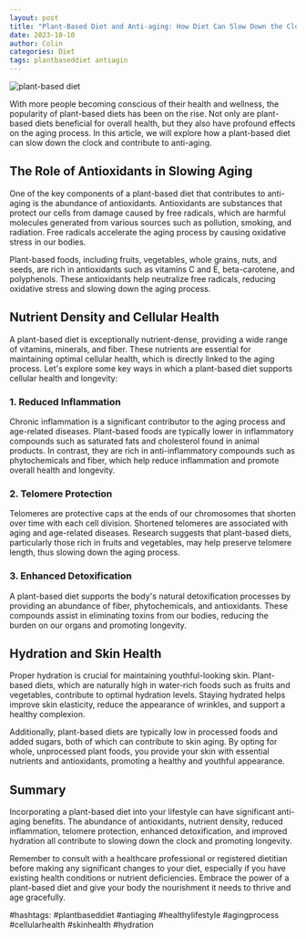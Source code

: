 ```yaml
---
layout: post
title: "Plant-Based Diet and Anti-aging: How Diet Can Slow Down the Clock"
date: 2023-10-10
author: Colin
categories: Diet
tags: plantbaseddiet antiagin
---
```


![plant-based diet](https://source.unsplash.com/1600x900/?plant-based,diet)

With more people becoming conscious of their health and wellness, the popularity of plant-based diets has been on the rise. Not only are plant-based diets beneficial for overall health, but they also have profound effects on the aging process. In this article, we will explore how a plant-based diet can slow down the clock and contribute to anti-aging.

## The Role of Antioxidants in Slowing Aging

One of the key components of a plant-based diet that contributes to anti-aging is the abundance of antioxidants. Antioxidants are substances that protect our cells from damage caused by free radicals, which are harmful molecules generated from various sources such as pollution, smoking, and radiation. Free radicals accelerate the aging process by causing oxidative stress in our bodies.

Plant-based foods, including fruits, vegetables, whole grains, nuts, and seeds, are rich in antioxidants such as vitamins C and E, beta-carotene, and polyphenols. These antioxidants help neutralize free radicals, reducing oxidative stress and slowing down the aging process.

## Nutrient Density and Cellular Health

A plant-based diet is exceptionally nutrient-dense, providing a wide range of vitamins, minerals, and fiber. These nutrients are essential for maintaining optimal cellular health, which is directly linked to the aging process. Let's explore some key ways in which a plant-based diet supports cellular health and longevity:

### 1. Reduced Inflammation

Chronic inflammation is a significant contributor to the aging process and age-related diseases. Plant-based foods are typically lower in inflammatory compounds such as saturated fats and cholesterol found in animal products. In contrast, they are rich in anti-inflammatory compounds such as phytochemicals and fiber, which help reduce inflammation and promote overall health and longevity.

### 2. Telomere Protection

Telomeres are protective caps at the ends of our chromosomes that shorten over time with each cell division. Shortened telomeres are associated with aging and age-related diseases. Research suggests that plant-based diets, particularly those rich in fruits and vegetables, may help preserve telomere length, thus slowing down the aging process.

### 3. Enhanced Detoxification

A plant-based diet supports the body's natural detoxification processes by providing an abundance of fiber, phytochemicals, and antioxidants. These compounds assist in eliminating toxins from our bodies, reducing the burden on our organs and promoting longevity.

## Hydration and Skin Health

Proper hydration is crucial for maintaining youthful-looking skin. Plant-based diets, which are naturally high in water-rich foods such as fruits and vegetables, contribute to optimal hydration levels. Staying hydrated helps improve skin elasticity, reduce the appearance of wrinkles, and support a healthy complexion.

Additionally, plant-based diets are typically low in processed foods and added sugars, both of which can contribute to skin aging. By opting for whole, unprocessed plant foods, you provide your skin with essential nutrients and antioxidants, promoting a healthy and youthful appearance.

## Summary

Incorporating a plant-based diet into your lifestyle can have significant anti-aging benefits. The abundance of antioxidants, nutrient density, reduced inflammation, telomere protection, enhanced detoxification, and improved hydration all contribute to slowing down the clock and promoting longevity.

Remember to consult with a healthcare professional or registered dietitian before making any significant changes to your diet, especially if you have existing health conditions or nutrient deficiencies. Embrace the power of a plant-based diet and give your body the nourishment it needs to thrive and age gracefully.

#hashtags: #plantbaseddiet #antiaging #healthylifestyle #agingprocess #cellularhealth #skinhealth #hydration